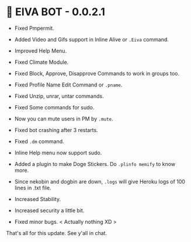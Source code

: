 # 🚀 EIVA BOT  - 0.0.2.1

- Fixed Pmpermit.

- Added Video and Gifs support in Inline Alive or `.Eiva` command.

- Improved Help Menu.

- Fixed Climate Module.

- Fixed Block, Approve, Disapprove Commands to work in groups too.

- Fixed Profile Name Edit Command or `.pname`.

- Fixed Unzip, unrar, untar commands.

- Fixed Some commands for sudo.

- Now you can mute users in PM by `.mute`.

- Fixed bot crashing after 3 restarts.

- Fixed `.dm` command.

- Inline Help menu now support sudo.

- Added a plugin to make Doge Stickers. Do `.plinfo memify` to know more.

- Since nekobin and dogbin are down, `.logs` will give Heroku logs of 100 lines in .txt file.

- Increased Stability.

- Increased security a little bit.

- Fixed minor bugs. < Actually nothing XD >

That's all for this update. See y'all in chat. 
